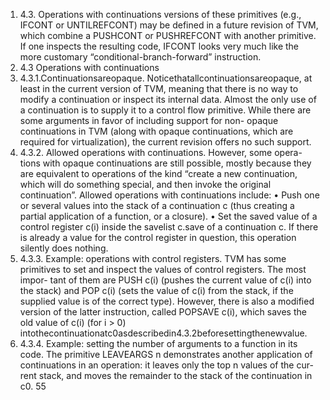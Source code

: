 1. 4.3. Operations with continuations
versions of these primitives (e.g., IFCONT or UNTILREFCONT) may be defined
in a future revision of TVM, which combine a PUSHCONT or PUSHREFCONT
with another primitive. If one inspects the resulting code, IFCONT looks very
much like the more customary “conditional-branch-forward” instruction.
1. 4.3 Operations with continuations
1. 4.3.1.Continuationsareopaque. Noticethatallcontinuationsareopaque,
at least in the current version of TVM, meaning that there is no way to
modify a continuation or inspect its internal data. Almost the only use of a
continuation is to supply it to a control flow primitive.
While there are some arguments in favor of including support for non-
opaque continuations in TVM (along with opaque continuations, which are
required for virtualization), the current revision offers no such support.
1. 4.3.2. Allowed operations with continuations. However, some opera-
tions with opaque continuations are still possible, mostly because they are
equivalent to operations of the kind “create a new continuation, which will
do something special, and then invoke the original continuation”. Allowed
operations with continuations include:
• Push one or several values into the stack of a continuation c (thus
creating a partial application of a function, or a closure).
• Set the saved value of a control register c(i) inside the savelist c.save
of a continuation c. If there is already a value for the control register
in question, this operation silently does nothing.
1. 4.3.3. Example: operations with control registers. TVM has some
primitives to set and inspect the values of control registers. The most impor-
tant of them are PUSH c(i) (pushes the current value of c(i) into the stack)
and POP c(i) (sets the value of c(i) from the stack, if the supplied value is
of the correct type). However, there is also a modified version of the latter
instruction, called POPSAVE c(i), which saves the old value of c(i) (for i > 0)
intothecontinuationatc0asdescribedin4.3.2beforesettingthenewvalue.
1. 4.3.4. Example: setting the number of arguments to a function in
its code. The primitive LEAVEARGS n demonstrates another application of
continuations in an operation: it leaves only the top n values of the cur-
rent stack, and moves the remainder to the stack of the continuation in c0.
55

